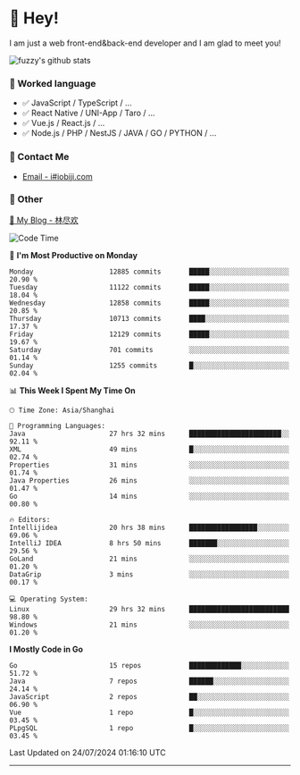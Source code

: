 # 👋 Hey!

I am just a web front-end&back-end developer and I am glad to meet you!

![fuzzy's github stats](https://github-readme-stats.vercel.app/api?username=JaydenForYou&&show_icons=true&&title_color=1abc9c&&icon_color=1abc9c)


### 📝 Worked language

- ✅ JavaScript / TypeScript / ...
- ✅ React Native / UNI-App / Taro / ...
- ✅ Vue.js / React.js / ...
- ✅ Node.js / PHP / NestJS / JAVA / GO / PYTHON / ...

### 📮 Contact Me

- [Email - i#iobiji.com](mailto:i@iobiji.com)


### 🤪 Other

[📌 My Blog - 林尽欢](https://iobiji.com)

<!--START_SECTION:waka-->
![Code Time](http://img.shields.io/badge/Code%20Time-855%20hrs%2056%20mins-blue)

📅 **I'm Most Productive on Monday** 

```text
Monday                   12885 commits       █████░░░░░░░░░░░░░░░░░░░░   20.90 % 
Tuesday                  11122 commits       █████░░░░░░░░░░░░░░░░░░░░   18.04 % 
Wednesday                12858 commits       █████░░░░░░░░░░░░░░░░░░░░   20.85 % 
Thursday                 10713 commits       ████░░░░░░░░░░░░░░░░░░░░░   17.37 % 
Friday                   12129 commits       █████░░░░░░░░░░░░░░░░░░░░   19.67 % 
Saturday                 701 commits         ░░░░░░░░░░░░░░░░░░░░░░░░░   01.14 % 
Sunday                   1255 commits        █░░░░░░░░░░░░░░░░░░░░░░░░   02.04 % 
```


📊 **This Week I Spent My Time On** 

```text
🕑︎ Time Zone: Asia/Shanghai

💬 Programming Languages: 
Java                     27 hrs 32 mins      ███████████████████████░░   92.11 % 
XML                      49 mins             █░░░░░░░░░░░░░░░░░░░░░░░░   02.74 % 
Properties               31 mins             ░░░░░░░░░░░░░░░░░░░░░░░░░   01.74 % 
Java Properties          26 mins             ░░░░░░░░░░░░░░░░░░░░░░░░░   01.47 % 
Go                       14 mins             ░░░░░░░░░░░░░░░░░░░░░░░░░   00.80 % 

🔥 Editors: 
Intellijidea             20 hrs 38 mins      █████████████████░░░░░░░░   69.06 % 
IntelliJ IDEA            8 hrs 50 mins       ███████░░░░░░░░░░░░░░░░░░   29.56 % 
GoLand                   21 mins             ░░░░░░░░░░░░░░░░░░░░░░░░░   01.20 % 
DataGrip                 3 mins              ░░░░░░░░░░░░░░░░░░░░░░░░░   00.17 % 

💻 Operating System: 
Linux                    29 hrs 32 mins      █████████████████████████   98.80 % 
Windows                  21 mins             ░░░░░░░░░░░░░░░░░░░░░░░░░   01.20 % 
```

**I Mostly Code in Go** 

```text
Go                       15 repos            █████████████░░░░░░░░░░░░   51.72 % 
Java                     7 repos             ██████░░░░░░░░░░░░░░░░░░░   24.14 % 
JavaScript               2 repos             ██░░░░░░░░░░░░░░░░░░░░░░░   06.90 % 
Vue                      1 repo              █░░░░░░░░░░░░░░░░░░░░░░░░   03.45 % 
PLpgSQL                  1 repo              █░░░░░░░░░░░░░░░░░░░░░░░░   03.45 % 
```




 Last Updated on 24/07/2024 01:16:10 UTC
<!--END_SECTION:waka-->
---
